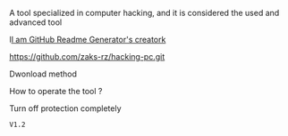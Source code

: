 A tool specialized in computer hacking, and it is considered the used and advanced tool

l[I am GitHub Readme Generator's creatork](![image](https://github.com/zaks-rz/hacking-pc/assets/115031006/a842427e-1e47-40ca-8206-46ecef44ef2a)
)

https://github.com/zaks-rz/hacking-pc.git

Dwonload method


How to operate the tool ?

Turn off protection completely





```
V1.2
```
